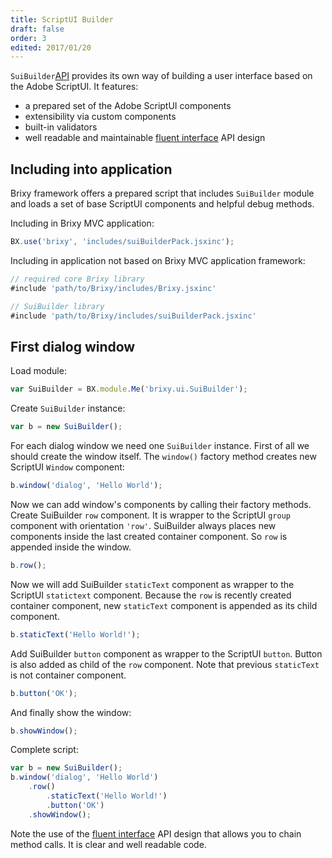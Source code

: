 ```yaml
---
title: ScriptUI Builder
draft: false
order: 3
edited: 2017/01/20
---
```


`SuiBuilder`[API](API_LINK/module-_brixy.ui.SuiBuilder_-SuiBuilder.html) provides its own way of building a user interface based on the Adobe ScriptUI. It features:
- a prepared set of the Adobe ScriptUI components
- extensibility via custom components
- built-in validators
- well readable and maintainable [fluent interface](https://en.wikipedia.org/wiki/Fluent_interface) API design

## Including into application

Brixy framework offers a prepared script that includes `SuiBuilder` module and loads a set of base ScriptUI components and helpful debug methods.

Including in Brixy MVC application:
```javascript
BX.use('brixy', 'includes/suiBuilderPack.jsxinc');
```

Including in application not based on Brixy MVC application framework:
```javascript
// required core Brixy library
#include 'path/to/Brixy/includes/Brixy.jsxinc'

// SuiBuilder library
#include 'path/to/Brixy/includes/suiBuilderPack.jsxinc'
```

## First dialog window

Load module:
```javascript
var SuiBuilder = BX.module.Me('brixy.ui.SuiBuilder');
```

Create `SuiBuilder` instance:
```javascript
var b = new SuiBuilder();
```

For each dialog window we need one `SuiBuilder` instance. First of all we should create the window itself. The `window()` factory method creates new ScriptUI `Window` component:
```javascript
b.window('dialog', 'Hello World');
```

 Now we can add window's components by calling their factory methods. Create SuiBuilder `row` component. It is wrapper to the ScriptUI `group` component with orientation `'row'`. SuiBuilder always places new components inside the last created container component. So `row` is appended inside the window.
```javascript
b.row();
```

Now we will add SuiBuilder `staticText` component as wrapper to the ScriptUI `statictext` component. Because the `row` is recently created container component, new `staticText` component is appended as its child component.
```javascript
b.staticText('Hello World!');
```

Add SuiBuilder `button` component as wrapper to the ScriptUI `button`. Button is also added as child of the `row` component. Note that previous `staticText` is not container component.
```javascript
b.button('OK');
```

And finally show the window:
```javascript
b.showWindow();
```

Complete script:
```javascript
var b = new SuiBuilder();
b.window('dialog', 'Hello World')
	.row()
		.staticText('Hello World!')
		.button('OK')
	.showWindow();
```

Note the use of the [fluent interface](https://en.wikipedia.org/wiki/Fluent_interface) API design that allows you to chain method calls. It is clear and well readable code.
